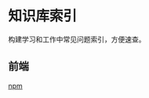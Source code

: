 知识库索引
===

构建学习和工作中常见问题索引，方便速查。

## 前端

<!--rehype:style=padding-bottom: 23px;-->

[npm](./docs/frontend/npm.md)<!--rehype:style=background: rgb(16 185 129);-->  

<!--rehype:class=home-card-->